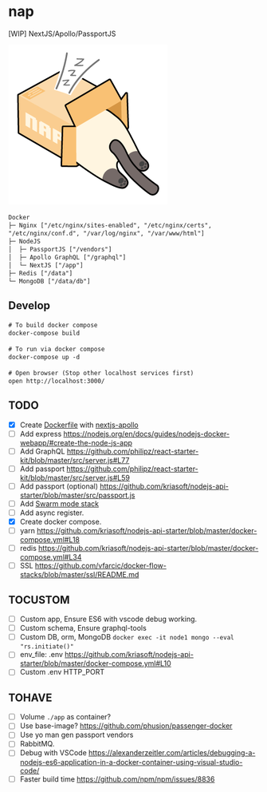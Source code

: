 # nap
[WIP] NextJS/Apollo/PassportJS

![](art/nap-logo.png)

```
Docker
├─ Nginx ["/etc/nginx/sites-enabled", "/etc/nginx/certs", "/etc/nginx/conf.d", "/var/log/nginx", "/var/www/html"]
├─ NodeJS
│  ├─ PassportJS ["/vendors"]
│  ├─ Apollo GraphQL ["/graphql"]
│  └─ NextJS ["/app"]
├─ Redis ["/data"]
└─ MongoDB ["/data/db"]
```

## Develop
```shell
# To build docker compose
docker-compose build

# To run via docker compose
docker-compose up -d

# Open browser (Stop other localhost services first)
open http://localhost:3000/
```

## TODO
- [x] Create [Dockerfile](https://nodejs.org/en/docs/guides/nodejs-docker-webapp/) with [nextjs-apollo](https://github.com/zeit/next.js/blob/master/examples)
- [ ] Add express https://nodejs.org/en/docs/guides/nodejs-docker-webapp/#create-the-node-js-app
- [ ] Add GraphQL https://github.com/philipz/react-starter-kit/blob/master/src/server.js#L77
- [ ] Add passport https://github.com/philipz/react-starter-kit/blob/master/src/server.js#L59
- [ ] Add passport (optional) https://github.com/kriasoft/nodejs-api-starter/blob/master/src/passport.js
- [ ] Add [Swarm mode stack](https://gist.githubusercontent.com/katopz/e4d5cf402a53c4a002a657c4c4f67a3f/raw/077ac9057c789f49a366563941dd749827d52e3d/setup-swarm-stack.sh)
- [ ] Add async register.
- [x] Create docker compose.
- [ ] yarn https://github.com/kriasoft/nodejs-api-starter/blob/master/docker-compose.yml#L18
- [ ] redis https://github.com/kriasoft/nodejs-api-starter/blob/master/docker-compose.yml#L34
- [ ] SSL https://github.com/vfarcic/docker-flow-stacks/blob/master/ssl/README.md

## TOCUSTOM
- [ ] Custom app, Ensure ES6 with vscode debug working.
- [ ] Custom schema, Ensure graphql-tools
- [ ] Custom DB, orm, MongoDB `docker exec -it node1 mongo --eval "rs.initiate()"`
- [ ] env_file: .env https://github.com/kriasoft/nodejs-api-starter/blob/master/docker-compose.yml#L10
- [ ] Custom .env HTTP_PORT

## TOHAVE
- [ ] Volume `./app` as container?
- [ ] Use base-image? https://github.com/phusion/passenger-docker
- [ ] Use yo man gen passport vendors
- [ ] RabbitMQ.
- [ ] Debug with VSCode https://alexanderzeitler.com/articles/debugging-a-nodejs-es6-application-in-a-docker-container-using-visual-studio-code/
- [ ] Faster build time https://github.com/npm/npm/issues/8836